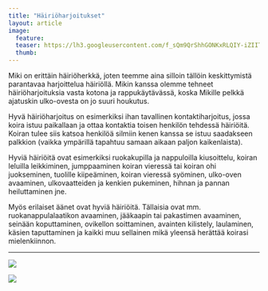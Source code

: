 ```yaml
---
title: "Häiriöharjoitukset"
layout: article
image:
  feature:
  teaser: https://lh3.googleusercontent.com/f_sQm9QrShhGONKxRLQIY-iZIITI7jggauYSb68Ra1E=w245
  thumb:
---
```


Miki on erittäin häiriöherkkä, joten teemme aina silloin tällöin keskittymistä parantavaa harjoittelua häiriöllä. Mikin kanssa olemme tehneet häiriöharjoituksia vasta kotona ja rappukäytävässä, koska Mikille pelkkä ajatuskin ulko-ovesta on jo suuri houkutus.

Hyvä häiriöharjoitus on esimerkiksi ihan tavallinen kontaktiharjoitus, jossa koira istuu paikallaan ja ottaa kontaktia toisen henkilön tehdessä häiriöitä. Koiran tulee siis katsoa henkilöä silmiin kenen kanssa se istuu saadakseen palkkion (vaikka ympärillä tapahtuu samaan aikaan paljon kaikenlaista).

Hyviä häiriöitä ovat esimerkiksi ruokakupilla ja nappuloilla kiusoittelu, koiran leluilla leikkiminen, jumppaaminen koiran vieressä tai koiran ohi juokseminen, tuolille kiipeäminen, koiran vieressä syöminen, ulko-oven avaaminen, ulkovaatteiden ja kenkien pukeminen, hihnan ja pannan heiluttaminen jne.

Myös erilaiset äänet ovat hyviä häiriöitä. Tällaisia ovat mm. ruokanappulalaatikon avaaminen, jääkaapin tai pakastimen avaaminen, seinään koputtaminen, ovikellon soittaminen, avainten kilistely, laulaminen, käsien taputtaminen ja kaikki muu sellainen mikä yleensä herättää koirasi mielenkiinnon.

---

[![](https://lh3.googleusercontent.com/ZZKz4exjdiReLCN_HUHBmTxRmes7ixaCcKZpsdgrGfE=w800)](https://lh3.googleusercontent.com/ZZKz4exjdiReLCN_HUHBmTxRmes7ixaCcKZpsdgrGfE=s0)

[![](https://lh3.googleusercontent.com/73nsngjG4s_HUzGx_p44SDoQ3rxHlnkF5JakOA0oIJw=w800)](https://lh3.googleusercontent.com/73nsngjG4s_HUzGx_p44SDoQ3rxHlnkF5JakOA0oIJw=s0)
